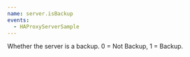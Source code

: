 ```yaml
---
name: server.isBackup
events:
  - HAProxyServerSample
---
```


Whether the server is a backup. 0 = Not Backup, 1 = Backup.
